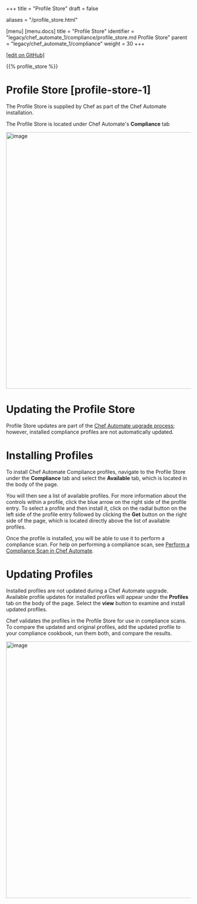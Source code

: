 +++
title = "Profile Store"
draft = false

aliases = "/profile_store.html"

[menu]
  [menu.docs]
    title = "Profile Store"
    identifier = "legacy/chef_automate_1/compliance/profile_store.md Profile Store"
    parent = "legacy/chef_automate_1/compliance"
    weight = 30
+++    

[\[edit on
GitHub\]](https://github.com/chef/chef-web-docs/blob/master/chef_master/source/profile_store.rst)

<meta name="robots" content="noindex">

{{% profile_store %}}

Profile Store [profile-store-1]
=============

The Profile Store is supplied by Chef as part of the Chef Automate
installation.

The Profile Store is located under Chef Automate's **Compliance** tab

<img src="/images/profile_store.png" class="align-center" width="700" alt="image" />

Updating the Profile Store
==========================

Profile Store updates are part of the [Chef Automate upgrade
process](/upgrade_chef_automate/); however, installed compliance
profiles are not automatically updated.

Installing Profiles
===================

To install Chef Automate Compliance profiles, navigate to the Profile
Store under the **Compliance** tab and select the **Available** tab,
which is located in the body of the page.

You will then see a list of available profiles. For more information
about the controls within a profile, click the blue arrow on the right
side of the profile entry. To select a profile and then install it,
click on the radial button on the left side of the profile entry
followed by clicking the **Get** button on the right side of the page,
which is located directly above the list of available profiles.

Once the profile is installed, you will be able to use it to perform a
compliance scan. For help on performing a compliance scan, see [Perform
a Compliance Scan in Chef Automate](/perform_compliance_scan/).

Updating Profiles
=================

Installed profiles are not updated during a Chef Automate upgrade.
Available profile updates for installed profiles will appear under the
**Profiles** tab on the body of the page. Select the **view** button to
examine and install updated profiles.

Chef validates the profiles in the Profile Store for use in compliance
scans. To compare the updated and original profiles, add the updated
profile to your compliance cookbook, run them both, and compare the
results.

<img src="/images/profile_store_update.png" class="align-center" width="700" alt="image" />
